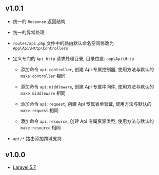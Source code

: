 ## v1.0.1

- 统一的 `Response` 返回结构

- 统一的异常处理

- `routes/api.php` 文件中的路由默认命名空间修改为 `App\Api\Http\Controllers` 

- 定义专门的 `Api http` 请求处理目录, 目录位置: `app\Api\Http`

    * 添加命令 `api:controller`, 创建 Api 专属控制器, 使用方法与默认的 `make:controller` 相同

    * 添加命令 `api:middleware`, 创建 Api 专属中间件, 使用方法与默认的 `make:middleware` 相同

    * 添加命令 `api:request`, 创建 Api 专属表单验证, 使用方法与默认的 `make:request` 相同

    * 添加命令 `api:resource`, 创建 Api 专属资源类型, 使用方法与默认的 `make:resource` 相同

- `api/*` 路由添加跨域支持

## v1.0.0

- [Laravel 5.7](https://laravel.com/docs/5.7)